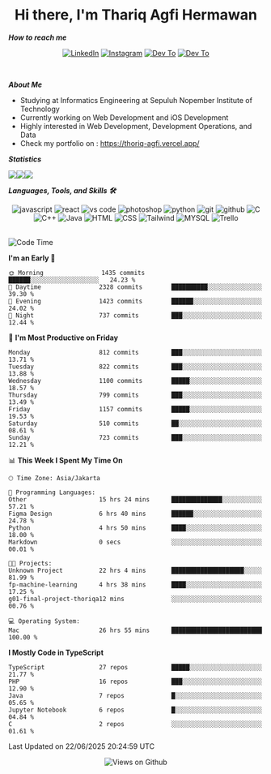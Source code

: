 <div align="center">
  <h1>Hi there, I'm Thariq Agfi Hermawan</h1>
</div>


***How to reach me***
<p align='center'>
   <a href="https://www.linkedin.com/in/thariqagfihermawan" target="_blank"><img src="https://img.shields.io/badge/LinkedIn-0077B5?style=for-the-badge&logo=linkedin&logoColor=white" alt="LinkedIn"></a>
   <a href="https://www.instagram.com/thoriqagfi" target="_blank"><img src="https://img.shields.io/badge/Instagram-E4405F?style=for-the-badge&logo=instagram&logoColor=white" alt="Instagram"></a>
   <a href="https://medium.com/@thoriq.aghfi60" target="_blank"><img src="https://img.shields.io/badge/Medium-12100E?style=for-the-badge&logo=medium&logoColor=white" alt="Dev To"></a>
   <a href="https://linktr.ee/thoriqagfi" target="_blank"><img src="https://img.shields.io/badge/linktree-1de9b6?style=for-the-badge&logo=linktree&logoColor=white" alt="Dev To"></a>
</p>

<br>

***About Me***
- Studying at Informatics Engineering at Sepuluh Nopember Institute of Technology
- Currently working on Web Development and iOS Development
- Highly interested in Web Development, Development Operations, and Data
- Check my portfolio on : https://thoriq-agfi.vercel.app/

***Statistics***

<!-- [![GitHub Streak](http://github-readme-streak-stats.herokuapp.com?user=thoriqagfi&theme=dark)](https://git.io/streak-stats) -->

<div align="center">
  <div style="display: flex;">
    <img src="http://github-readme-streak-stats.herokuapp.com?user=thoriqagfi&theme=chartreuse-dark"/>
    <img src="https://github-readme-stats.vercel.app/api/top-langs/?username=thoriqagfi&layout=compact&&theme=chartreuse-dark&langs_count=8)](https://github.com/thoriqagfi"/>
    <img src="https://github-readme-stats.vercel.app/api?username=thoriqagfi&show_icons=true&theme=chartreuse-dark"/>
  </div>
</div>

<!-- [![Top Langs](https://github-readme-stats.vercel.app/api/top-langs/?username=thoriqagfi&layout=compact&&theme=chartreuse-dark&langs_count=8)](https://github.com/thoriqagfi)
< ![Agfi's GitHub stats](https://github-readme-stats.vercel.app/api?username=thoriqagfi&show_icons=true&theme=chartreuse-dark) -->

***Languages, Tools, and Skills 🛠***

  <div align="center">
    <img src="https://img.shields.io/badge/JavaScript-F7DF1E?style=for-the-badge&logo=javascript&logoColor=black" alt="javascript" />
    <img src="https://img.shields.io/badge/React-61DAFB?style=for-the-badge&logo=react&logoColor=black" alt="react" />
    <img src="https://img.shields.io/badge/vs%20code-007ACC?style=for-the-badge&logo=visual%20studio%20code&logoColor=white" alt="vs code" />
    <img src="https://img.shields.io/badge/adobe%20photoshop-31A8FF?style=for-the-badge&logo=adobe%20photoshop&logoColor=white" alt="photoshop" />
    <img src="https://img.shields.io/badge/python-3776AB?style=for-the-badge&logo=python&logoColor=white" alt="python" />
    <img src="https://img.shields.io/badge/Git-F05032?style=for-the-badge&logo=git&logoColor=white" alt="git" />
    <img src="https://img.shields.io/badge/GitHub-100000?style=for-the-badge&logo=github&logoColor=white" alt="github" />
    <img src="https://img.shields.io/badge/c-%2300599C.svg?style=for-the-badge&logo=c&logoColor=white" alt="C" />
    <img src="https://img.shields.io/badge/c++-%2300599C.svg?style=for-the-badge&logo=c%2B%2B&logoColor=white" alt="C++" />
    <img src="https://img.shields.io/badge/Java-ED8B00?style=for-the-badge&logo=java&logoColor=white" alt="Java"/>
    <img src="https://img.shields.io/badge/HTML5-E34F26?style=for-the-badge&logo=html5&logoColor=white" alt="HTML" />
    <img src="https://img.shields.io/badge/CSS-239120?&style=for-the-badge&logo=css3&logoColor=white" alt ="CSS" />
    <img src="https://img.shields.io/badge/tailwindcss-%2338B2AC.svg?style=for-the-badge&logo=tailwind-css&logoColor=white" alt="Tailwind" />
    <img src="https://img.shields.io/badge/MySQL-00000F?style=for-the-badge&logo=mysql&logoColor=white" alt="MYSQL" />
    <img src="https://img.shields.io/badge/Trello-%23026AA7.svg?style=for-the-badge&logo=Trello&logoColor=white" alt="Trello" />
  </div><br>

<!--START_SECTION:waka-->
![Code Time](http://img.shields.io/badge/Code%20Time-1%2C167%20hrs%2041%20mins-blue)

**I'm an Early 🐤** 

```text
🌞 Morning                1435 commits        ██████░░░░░░░░░░░░░░░░░░░   24.23 % 
🌆 Daytime                2328 commits        ██████████░░░░░░░░░░░░░░░   39.30 % 
🌃 Evening                1423 commits        ██████░░░░░░░░░░░░░░░░░░░   24.02 % 
🌙 Night                  737 commits         ███░░░░░░░░░░░░░░░░░░░░░░   12.44 % 
```
📅 **I'm Most Productive on Friday** 

```text
Monday                   812 commits         ███░░░░░░░░░░░░░░░░░░░░░░   13.71 % 
Tuesday                  822 commits         ███░░░░░░░░░░░░░░░░░░░░░░   13.88 % 
Wednesday                1100 commits        █████░░░░░░░░░░░░░░░░░░░░   18.57 % 
Thursday                 799 commits         ███░░░░░░░░░░░░░░░░░░░░░░   13.49 % 
Friday                   1157 commits        █████░░░░░░░░░░░░░░░░░░░░   19.53 % 
Saturday                 510 commits         ██░░░░░░░░░░░░░░░░░░░░░░░   08.61 % 
Sunday                   723 commits         ███░░░░░░░░░░░░░░░░░░░░░░   12.21 % 
```


📊 **This Week I Spent My Time On** 

```text
🕑︎ Time Zone: Asia/Jakarta

💬 Programming Languages: 
Other                    15 hrs 24 mins      ██████████████░░░░░░░░░░░   57.21 % 
Figma Design             6 hrs 40 mins       ██████░░░░░░░░░░░░░░░░░░░   24.78 % 
Python                   4 hrs 50 mins       ████░░░░░░░░░░░░░░░░░░░░░   18.00 % 
Markdown                 0 secs              ░░░░░░░░░░░░░░░░░░░░░░░░░   00.01 % 

🐱‍💻 Projects: 
Unknown Project          22 hrs 4 mins       ████████████████████░░░░░   81.99 % 
fp-machine-learning      4 hrs 38 mins       ████░░░░░░░░░░░░░░░░░░░░░   17.25 % 
g01-final-project-thoriqa12 mins             ░░░░░░░░░░░░░░░░░░░░░░░░░   00.76 % 

💻 Operating System: 
Mac                      26 hrs 55 mins      █████████████████████████   100.00 % 
```

**I Mostly Code in TypeScript** 

```text
TypeScript               27 repos            █████░░░░░░░░░░░░░░░░░░░░   21.77 % 
PHP                      16 repos            ███░░░░░░░░░░░░░░░░░░░░░░   12.90 % 
Java                     7 repos             █░░░░░░░░░░░░░░░░░░░░░░░░   05.65 % 
Jupyter Notebook         6 repos             █░░░░░░░░░░░░░░░░░░░░░░░░   04.84 % 
C                        2 repos             ░░░░░░░░░░░░░░░░░░░░░░░░░   01.61 % 
```




 Last Updated on 22/06/2025 20:24:59 UTC
<!--END_SECTION:waka-->

<div align="center">
<img src="https://komarev.com/ghpvc/?username=thoriqagfi&color=blue" alt="Views on Github" />
</div>
